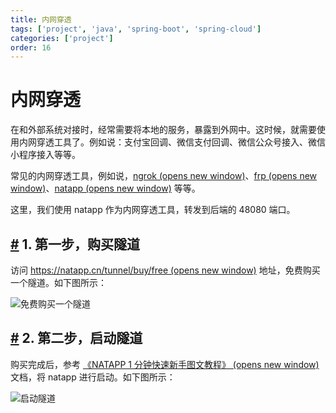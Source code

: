 ```yaml
---
title: 内网穿透
tags: ['project', 'java', 'spring-boot', 'spring-cloud']
categories: ['project']
order: 16
---
```

# 内网穿透

在和外部系统对接时，经常需要将本地的服务，暴露到外网中。这时候，就需要使用内网穿透工具了。例如说：支付宝回调、微信支付回调、微信公众号接入、微信小程序接入等等。

 常见的内网穿透工具，例如说，[ngrok  (opens new window)](https://ngrok.com/)、[frp  (opens new window)](https://github.com/fatedier/frp)、[natapp  (opens new window)](https://natapp.cn/) 等等。

 这里，我们使用 natapp 作为内网穿透工具，转发到后端的 48080 端口。

 ## [#](#_1-第一步-购买隧道) 1. 第一步，购买隧道

 访问 [https://natapp.cn/tunnel/buy/free  (opens new window)](https://natapp.cn/tunnel/buy/free) 地址，免费购买一个隧道。如下图所示：

 ![免费购买一个隧道](https://doc.iocoder.cn/img/%E5%85%AC%E4%BC%97%E5%8F%B7%E6%89%8B%E5%86%8C/%E5%85%AC%E4%BC%97%E5%8F%B7%E6%8E%A5%E5%85%A5/%E7%AC%AC%E4%B8%89%E6%AD%A5-%E5%85%8D%E8%B4%B9%E8%B4%AD%E4%B9%B0%E4%B8%80%E4%B8%AA%E9%9A%A7%E9%81%93.png)

 ## [#](#_2-第二步-启动隧道) 2. 第二步，启动隧道

 购买完成后，参考 [《NATAPP 1 分钟快速新手图文教程》  (opens new window)](https://natapp.cn/article/natapp_newbie) 文档，将 natapp 进行启动。如下图所示：

 ![启动隧道](https://doc.iocoder.cn/img/%E5%85%AC%E4%BC%97%E5%8F%B7%E6%89%8B%E5%86%8C/%E5%85%AC%E4%BC%97%E5%8F%B7%E6%8E%A5%E5%85%A5/%E7%AC%AC%E4%B8%89%E6%AD%A5-%E5%90%AF%E5%8A%A8%E9%9A%A7%E9%81%93.png)

